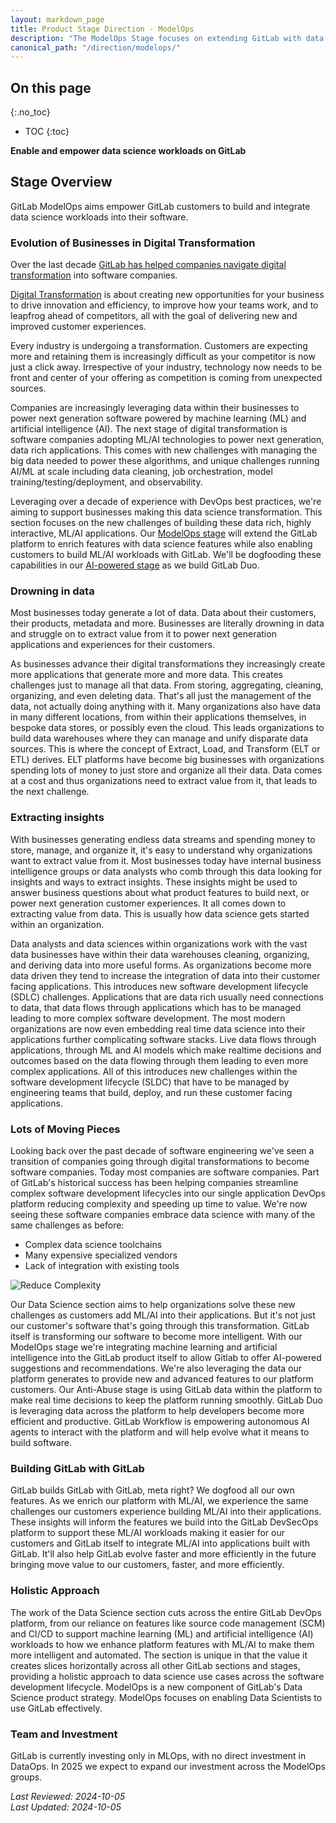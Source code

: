 ```yaml
---
layout: markdown_page
title: Product Stage Direction - ModelOps
description: "The ModelOps Stage focuses on extending GitLab with data science features and enabling customers to leverage data science workloads within GitLab."
canonical_path: "/direction/modelops/"
---
```


## On this page
{:.no_toc}

- TOC
{:toc}


**Enable and empower data science workloads on GitLab**
    

## Stage Overview

GitLab ModelOps aims empower GitLab customers to build and integrate data science workloads into their software.  

### Evolution of Businesses in Digital Transformation

Over the last decade [GitLab has helped companies navigate digital transformation](../#vision) into software companies.

[Digital Transformation](https://about.gitlab.com/solutions/digital-transformation/) is about creating new opportunities for your business to drive innovation and efficiency, to improve how your teams work, and to leapfrog ahead of competitors, all with the goal of delivering new and improved customer experiences.

Every industry is undergoing a transformation. Customers are expecting more and retaining them is increasingly difficult as your competitor is now just a click away. Irrespective of your industry, technology now needs to be front and center of your offering as competition is coming from unexpected sources.

Companies are increasingly leveraging data within their businesses to power next generation software powered by machine learning (ML) and artificial intelligence (AI). The next stage of digital transformation is software companies adopting ML/AI technologies to power next generation, data rich applications. This comes with new challenges with managing the big data needed to power these algorithms, and unique challenges running AI/ML at scale including data cleaning, job orchestration, model training/testing/deployment, and observability.

Leveraging over a decade of experience with DevOps best practices, we're aiming to support businesses making this data science transformation. This section focuses on the new challenges of building these data rich, highly interactive, ML/AI applications. Our [ModelOps stage](../modelops) will extend the GitLab platform to enrich features with data science features while also enabling customers to build ML/AI workloads with GitLab. We'll be dogfooding these capabilities in our [AI-powered stage](../ai-powered/) as we build GitLab Duo.

### Drowning in data

Most businesses today generate a lot of data. Data about their customers, their products, metadata and more. Businesses are literally drowning in data and struggle  on to extract value from it to power next generation applications and experiences for their customers.

As businesses advance their digital transformations they increasingly create more applications that generate more and more data. This creates challenges just to manage all that data. From storing, aggregating, cleaning, organizing, and even deleting data. That's all just the management of the data, not actually doing anything with it. Many organizations also have data in many different locations, from within their applications themselves, in bespoke data stores, or possibly even the cloud. This leads organizations to build data warehouses where they can manage and unify disparate data sources. This is where the concept of Extract, Load, and Transform (ELT or ETL) derives. ELT platforms have become big businesses with organizations spending lots of money to just store and organize all their data. Data comes at a cost and thus organizations need to extract value from it, that leads to the next challenge.

### Extracting insights

With businesses generating endless data streams and spending money to store, manage, and organize it, it's easy to understand why organizations want to extract value from it. Most businesses today have internal business intelligence groups or data analysts who comb through this data looking for insights and ways to extract insights. These insights might be used to answer business questions about what product features to build next, or power next generation customer experiences. It all comes down to extracting value from data. This is usually how data science gets started within an organization.

Data analysts and data sciences within organizations work with the vast data businesses have within their data warehouses cleaning, organizing, and deriving data into more useful forms. As organizations become more data driven they tend to increase the integration of data into their customer facing applications. This introduces new software development lifecycle (SDLC) challenges. Applications that are data rich usually need connections to data, that data flows through applications which has to be managed leading to more complex software development. The most modern organizations are now even embedding real time data science into their applications further complicating software stacks. Live data flows through applications, through ML and AI models which make realtime decisions and outcomes based on the data flowing through them leading to even more complex applications. All of this introduces new challenges within the software development lifecycle (SLDC) that have to be managed by engineering teams that build, deploy, and run these customer facing applications.

### Lots of Moving Pieces

Looking back over the past decade of software engineering we've seen a transition of companies going through digital transformations to become software companies. Today most companies are software companies. Part of GitLab's historical success has been helping companies streamline complex software development lifecycles into our single application DevOps platform reducing complexity and speeding up time to value. We're now seeing these software companies embrace data science with many of the same challenges as before:

* Complex data science toolchains
* Many expensive specialized vendors
* Lack of integration with existing tools

![Reduce Complexity](/images/direction/modelops/complexity.jpg)

Our Data Science section aims to help organizations solve these new challenges as customers add ML/AI into their applications. But it's not just our customer's software that's going through this transformation. GitLab itself is transforming our software to become more intelligent. With our ModelOps stage we're integrating machine learning and artificial intelligence into the GitLab product itself to allow Gitlab to offer AI-powered suggestions and recommendations. We're also leveraging the data our platform generates to provide new and advanced features to our platform customers. Our Anti-Abuse stage is using GitLab data within the platform to make real time decisions to keep the platform running smoothly. GitLab Duo is leveraging data across the platform to help developers become more efficient and productive. GitLab Workflow is empowering autonomous AI agents to interact with the platform and will help evolve what it means to build software.

### Building GitLab with GitLab

GitLab builds GitLab with GitLab, meta right? We dogfood all our own features. As we enrich our platform with ML/AI, we experience the same challenges our customers experience building ML/AI into their applications. These insights will inform the features we build into the GitLab DevSecOps platform to support these ML/AI workloads making it easier for our customers and GitLab itself to integrate ML/AI into applications built with GitLab. It'll also help GitLab evolve faster and more efficiently in the future bringing move value to our customers, faster, and more efficiently.

### Holistic Approach

The work of the Data Science section cuts across the entire GitLab DevOps platform, from our reliance on features like source code management (SCM) and CI/CD to support machine learning (ML) and artificial intelligence (AI) workloads to how we enhance platform features with ML/AI to make them more intelligent and automated. The section is unique in that the value it creates slices horizontally across all other GitLab sections and stages, providing a holistic approach to data science use cases across the software development lifecycle. ModelOps is a new component of GitLab's Data Science product strategy. ModelOps focuses on enabling Data Scientists to use GitLab effectively.

### Team and Investment

GitLab is currently investing only in MLOps, with no direct investment in DataOps. In 2025 we expect to expand our investment across the ModelOps groups.

*Last Reviewed: 2024-10-05  
Last Updated: 2024-10-05*
</p>
